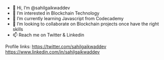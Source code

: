 - 👋 Hi, I’m @sahilgaikwaddev
- 👀 I’m interested in Blockchain Technology
- 🌱 I’m currently learning Javascript from Codecademy
- 💞️ I’m looking to collaborate on Blockchain projects once have the right skills
- 📫 Reach me on Twitter & Linkedin 

Profile links:
https://twitter.com/sahilgaikwaddev
https://www.linkedin.com/in/sahilgaikwaddev

<!---
sahilgaikwaddev/sahilgaikwaddev is a ✨ special ✨ repository because its `README.md` (this file) appears on your GitHub profile.
You can click the Preview link to take a look at your changes.
--->
